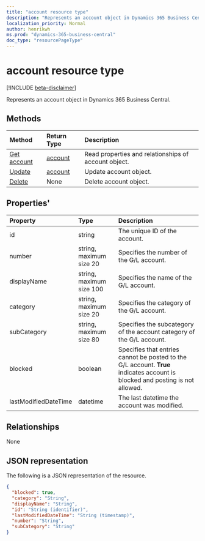 ```yaml
---
title: "account resource type"
description: "Represents an account object in Dynamics 365 Business Central."
localization_priority: Normal
author: henrikwh
ms.prod: "dynamics-365-business-central"
doc_type: "resourcePageType"
---
```


# account resource type

[!INCLUDE [beta-disclaimer](../../includes/beta-disclaimer.md)]

Represents an account object in Dynamics 365 Business Central.

## Methods

| Method       | Return Type | Description |
|:-------------|:------------|:------------|
| [Get account](../api/dynamics-account-get.md) | [account](dynamics-account.md) | Read properties and relationships of account object. |
| [Update](../api/dynamics-account-update.md) | [account](dynamics-account.md) | Update account object. |
| [Delete](../api/dynamics-account-delete.md) | None | Delete account object. |

## Properties'

| Property	   | Type	|Description|
|:---------------|:--------|:----------|
|id|string|The unique ID of the account.|
|number|string, maximum size 20|Specifies the number of the G/L account.|
|displayName|string, maximum size 100|Specifies the name of the G/L account.|
|category|string, maximum size 20|Specifies the category of the G/L account.|
|subCategory|string, maximum size 80|Specifies the subcategory of the account category of the G/L account.|
|blocked|boolean|Specifies that entries cannot be posted to the G/L account. **True** indicates account is blocked and posting is not allowed.|
|lastModifiedDateTime|datetime|The last datetime the account was modified.|


## Relationships

None

## JSON representation

The following is a JSON representation of the resource.

<!-- {
  "blockType": "resource",
  "optionalProperties": [

  ],
  "@odata.type": "microsoft.graph.account",
  "baseType": "",
  "keyProperty": "id"
}-->

```json
{
  "blocked": true,
  "category": "String",
  "displayName": "String",
  "id": "String (identifier)",
  "lastModifiedDateTime": "String (timestamp)",
  "number": "String",
  "subCategory": "String"
}
```

<!-- uuid: 16cd6b66-4b1a-43a1-adaf-3a886856ed98
2019-02-04 14:57:30 UTC -->
<!-- {
  "type": "#page.annotation",
  "description": "account resource",
  "keywords": "",
  "section": "documentation",
  "tocPath": ""
}-->